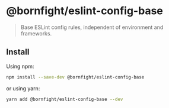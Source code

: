 # @bornfight/eslint-config-base

> Base ESLint config rules, independent of environment and frameworks.

## Install

Using npm:

```sh
npm install --save-dev @bornfight/eslint-config-base
```

or using yarn:

```sh
yarn add @bornfight/eslint-config-base --dev
```
